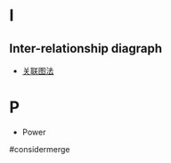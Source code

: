 # I
## Inter-relationship diagraph
- [关联图法](https://wiki.mbalib.com/wiki/%E5%85%B3%E8%81%94%E5%9B%BE%E6%B3%95)

# P
- Power

#considermerge 